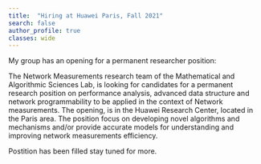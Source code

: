 ```yaml
---
title:  "Hiring at Huawei Paris, Fall 2021"
search: false
author_profile: true
classes: wide
---
```


My group has an opening for a permanent researcher position:

The Network Measurements research team of the Mathematical and Algorithmic Sciences Lab, is looking for candidates for a permanent research position on performance analysis, advanced data structure and network programmability to be applied in the context of Network measurements. The opening, is in the Huawei Research Center, located in the Paris area. The position focus on developing novel algorithms and mechanisms and/or provide accurate models for understanding and improving network measurements efficiency.

Postition has been filled stay tuned for more.